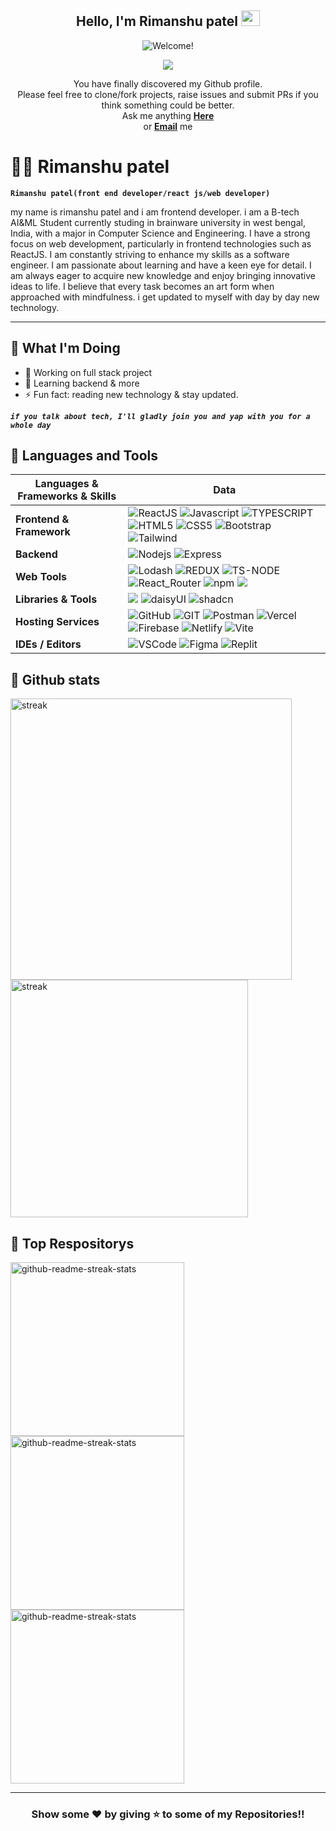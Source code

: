<div align="center">
<h2> Hello, I'm Rimanshu patel <img src="https://user-images.githubusercontent.com/1303154/88677602-1635ba80-d120-11ea-84d8-d263ba5fc3c0.gif" width="30px" height='25px'></h2>
</div>

<div align="center"><img src="https://readme-typing-svg.herokuapp.com?color=%23FFD617&size=20&multiline=true&width=515&lines=Welcome+to+rimanshuPatel+Github+Profile" alt="Welcome!"/></div>

<p align="center">
<img  src="https://komarev.com/ghpvc/?username=rimanshupatel&color=brightgreen">
</p>

<p align="center"> You have finally discovered my Github profile. <br>
Please feel free to clone/fork projects, raise issues and submit PRs if you think something could be better. <br>
Ask me anything <a href="https://github.com/rimanshupatel/rimanshupatel/issues/new"><b>Here</b></a><br>
or <a href="mailto:rimanshupatel1@gmail.com" target='_blank'><b>Email</b></a> me</p>

# 🏄‍♂️ Rimanshu patel

**`Rimanshu patel(front end developer/react js/web developer)`**

my name is rimanshu patel and i am frontend developer. i am a B-tech AI&ML Student currently studing in brainware university in west bengal, India, with a major in Computer Science and Engineering. I have a strong focus on web development, particularly in frontend technologies such as ReactJS. I am constantly striving to enhance my skills as a software engineer.
I am passionate about learning and have a keen eye for detail. I am always eager to acquire new knowledge and enjoy bringing innovative ideas to life. I believe that every task becomes an art form when approached with mindfulness. i get updated to myself with day by day new technology.

---

## 🦄 What I'm Doing 

- 🔭 Working on full stack project
- 🌱 Learning backend & more
- ⚡ Fun fact: reading new technology & stay updated.

 **_`if you talk about tech, I'll gladly join you and yap with you for a whole day`_**
## 🧰 Languages and Tools

Languages & Frameworks & Skills | Data
--- | --- 
**Frontend & Framework** | ![ReactJS](https://img.shields.io/badge/-ReactJS-%2361DAFB?style=for-the-badge&logo=react&logoColor=white) ![Javascript](https://img.shields.io/badge/JavaScript-F7DF1E.svg?style=for-the-badge&logo=javascript&logoColor=white) ![TYPESCRIPT](https://img.shields.io/badge/TypeScript-007ACC?style=for-the-badge&logo=typescript&logoColor=white) ![HTML5](https://img.shields.io/badge/-HTML5-E34F26?style=for-the-badge&logo=html5&logoColor=white) ![CSS5](https://img.shields.io/badge/CSS3-1572B6?style=for-the-badge&logo=css3&logoColor=white) ![Bootstrap](https://img.shields.io/badge/Bootstrap-563D7C?style=for-the-badge&logo=bootstrap&logoColor=white)  ![Tailwind](https://img.shields.io/badge/TailwindCSS-06B6D4?style=for-the-badge&logo=tailwindcss&logoColor=white)
| **Backend** |![Nodejs](https://img.shields.io/badge/Node.js-43853D.svg?style=for-the-badge&logo=node.js&logoColor=white) ![Express](https://img.shields.io/badge/Express%20js-000000?style=for-the-badge&logo=express&logoColor=white)|
| **Web Tools**| ![Lodash](https://img.shields.io/badge/Lodash-3492FF?style=for-the-badge&logo=lodash&logoColor=white")  ![REDUX](https://img.shields.io/badge/Redux-593D88?style=for-the-badge&logo=redux&logoColor=white) ![TS-NODE](https://img.shields.io/badge/ts--node-3178C6?style=for-the-badge&logo=ts-node&logoColor=white)  ![React_Router](https://img.shields.io/badge/React_Router-CA4245?style=for-the-badge&logo=react-router&logoColor=white) ![npm](https://img.shields.io/badge/npm-CB3837?style=for-the-badge&logo=npm&logoColor=white)  ![](https://img.shields.io/badge/ESLint-4B3263?style=for-the-badge&logo=eslint&logoColor=white)|
| **Libraries & Tools**| ![](https://img.shields.io/badge/Material--UI-0081CB?style=for-the-badge&logo=material-ui&logoColor=white) ![daisyUI](https://img.shields.io/badge/daisyUI-1ad1a5?style=for-the-badge&logo=daisyui&logoColor=white) ![shadcn](https://img.shields.io/badge/shadcn%2Fui-000000?style=for-the-badge&logo=shadcnui&logoColor=white) |
| **Hosting Services** |![GitHub](https://img.shields.io/badge/GitHub-100000?style=for-the-badge&logo=github&logoColor=white) ![GIT](https://img.shields.io/badge/GIT-E44C30?style=for-the-badge&logo=git&logoColor=white) ![Postman](https://img.shields.io/badge/Postman-FF6C37?style=for-the-badge&logo=Postman&logoColor=white) ![Vercel](https://img.shields.io/badge/Vercel-000000?style=for-the-badge&logo=vercel&logoColor=white) ![Firebase](https://img.shields.io/badge/firebase-ffca28?style=for-the-badge&logo=firebase&logoColor=black)  ![Netlify](https://img.shields.io/badge/Netlify-00C7B7?style=for-the-badge&logo=netlify&logoColor=white) ![Vite](https://img.shields.io/badge/Vite-B73BFE?style=for-the-badge&logo=vite&logoColor=FFD62E) |
|**IDEs / Editors**|![VSCode](https://img.shields.io/badge/Visual_Studio_Code-0078D4?style=for-the-badge&logo=visual%20studio%20code&logoColor=white) ![Figma](https://img.shields.io/badge/Figma-F24E1E?style=for-the-badge&logo=figma&logoColor=white)  ![Replit](https://img.shields.io/badge/Replit-DD1200?style=for-the-badge&logo=Replit&logoColor=white)  |


## 🔎 Github stats 

<p align="left">
  <a href="https://github.com/rimanshupatel">      
<img title="stats" alt="streak" width=450  src="https://github-readme-streak-stats.herokuapp.com/?user=rimanshupatel&theme=dark&hide_border=true&stroke=f53b3b"/>
</a> 

<a href="https://github.com/rimanshupatel">      
<img title="stats" alt="streak" width=380 src="https://github-readme-stats.vercel.app/api/top-langs/?username=rimanshupatel&theme=dark&hide_border=false&include_all_commits=false&count_private=false&layout=compact"/>
</a> 

<p/>
  
## 🚀 Top Respositorys 
  <p align="left">
     <a href="https://github.com/rimanshupatel/javascript-project"><img width="278" src="https://denvercoder1-github-readme-stats.vercel.app/api/pin/?username=rimanshupatel&repo=javascript-project&theme=react&bg_color=1F222E&title_color=F8D866&hide_border=true&icon_color=F8D866&show_icons=false" alt="github-readme-streak-stats"></a>
   <a href="https://github.com/rimanshupatel/WeatherApp-reactJs"><img width="278" src="https://denvercoder1-github-readme-stats.vercel.app/api/pin/?username=rimanshupatel&repo=WeatherApp-reactJs&theme=react&bg_color=1F222E&title_color=F8D866&hide_border=true&icon_color=F8D866&show_icons=false" alt="github-readme-streak-stats"></a>
   <a href="https://github.com/rimanshupatel/MovieWebsite-ReactJs"><img width="278" src="https://denvercoder1-github-readme-stats.vercel.app/api/pin/?username=rimanshupatel&repo=MovieWebsite-ReactJs&theme=react&bg_color=1F222E&title_color=F8D866&hide_border=true&icon_color=F8D866&show_icons=false" alt="github-readme-streak-stats"></a>


---
<h3 align="center">Show some ❤️ by giving ⭐ to some of my Repositories!!</h3>
